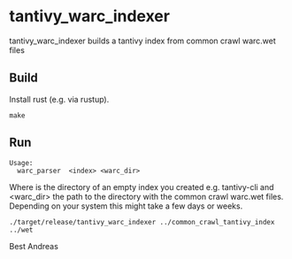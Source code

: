 # tantivy_warc_indexer

tantivy_warc_indexer builds a tantivy index from common crawl warc.wet files

## Build
Install rust (e.g. via rustup).
```
make
```

## Run
```
Usage:
  warc_parser  <index> <warc_dir>
```
Where <index> is the directory of an empty index you created e.g. tantivy-cli
and <warc_dir> the path to the directory with the common crawl warc.wet files.
Depending on your system this might take a few days or weeks.
```
./target/release/tantivy_warc_indexer ../common_crawl_tantivy_index ../wet
```

Best
Andreas
